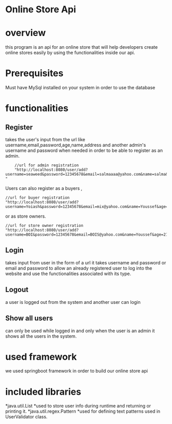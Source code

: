 # Online Store Api

# overview
this program is an api for an online store that will help developers create online stores easily by using the functionalities inside our api.

# Prerequisites
Must have MySql installed on your system in order to use the database

# functionalities
## Register ##

takes the user's input from the url like username,email,password,age,name,address and another admin's username and 
password when needed in order to be able to register as an admin.  
        
        //url for admin registration
        "http://localhost:8080/user/add?    username=seaweed&password=12345678&email=salmaaaa@yahoo.com&name=salma&age=21&addedByUsername=alienska&addedByPassword=0987654321&type=2    "
Users can also register as a buyers ,

    //url for buyer registration
    "http://localhost:8080/user/add?username=Yoiash&password=12345678&email=mix@yahoo.com&name=Youssef&age=21&address=october&type=1"
    
 or as store owners.
 
    //url for store owner registration
    "http://localhost:8080/user/add?username=BOI&password=12345678&email=BOIS@yahoo.com&name=Youssef&age=21&type=3"
   
    
    
## Login ##

 takes input from user in the form of a url it takes username and password or email and password to allow an already registered
 user to log into the website and use the functionalities associated with its type. 

    
## Logout ##
    
  a user is logged out from the system and another user can login
    
## Show all users ##

  can only be used while logged in and only when the user is an admin it shows all the users in the system.
    
# used framework
we used springboot framework in order to build our online store api

# included libraries
*java.util.List
        *used to store user info during runtime and returning or printing it.
*java.util.regex.Pattern
        *used for defining text patterns used in UserValidator class.
